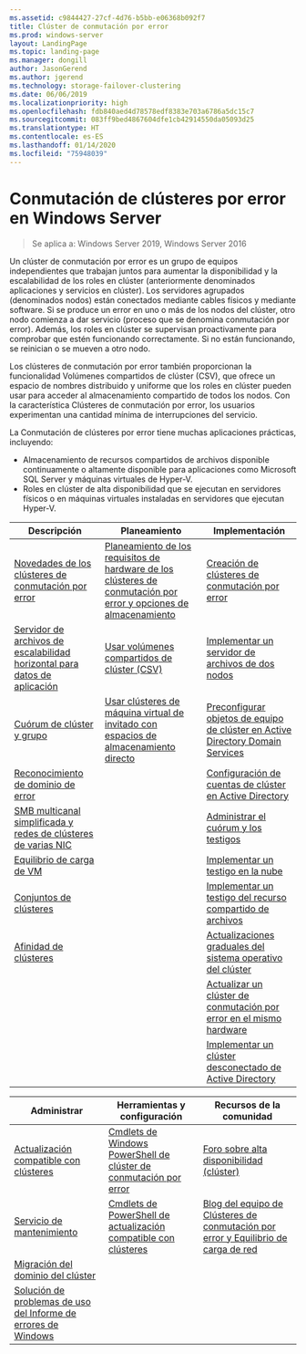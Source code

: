 ```yaml
---
ms.assetid: c9844427-27cf-4d76-b5bb-e06368b092f7
title: Clúster de conmutación por error
ms.prod: windows-server
layout: LandingPage
ms.topic: landing-page
ms.manager: dongill
author: JasonGerend
ms.author: jgerend
ms.technology: storage-failover-clustering
ms.date: 06/06/2019
ms.localizationpriority: high
ms.openlocfilehash: fdb840aed4d78578edf8383e703a6786a5dc15c7
ms.sourcegitcommit: 083ff9bed4867604dfe1cb42914550da05093d25
ms.translationtype: HT
ms.contentlocale: es-ES
ms.lasthandoff: 01/14/2020
ms.locfileid: "75948039"
---
```

# <a name="failover-clustering-in-windows-server"></a>Conmutación de clústeres por error en Windows Server

> Se aplica a: Windows Server 2019, Windows Server 2016

Un clúster de conmutación por error es un grupo de equipos independientes que trabajan juntos para aumentar la disponibilidad y la escalabilidad de los roles en clúster (anteriormente denominados aplicaciones y servicios en clúster). Los servidores agrupados (denominados nodos) están conectados mediante cables físicos y mediante software. Si se produce un error en uno o más de los nodos del clúster, otro nodo comienza a dar servicio (proceso que se denomina conmutación por error). Además, los roles en clúster se supervisan proactivamente para comprobar que estén funcionando correctamente. Si no están funcionando, se reinician o se mueven a otro nodo.

Los clústeres de conmutación por error también proporcionan la funcionalidad Volúmenes compartidos de clúster (CSV), que ofrece un espacio de nombres distribuido y uniforme que los roles en clúster pueden usar para acceder al almacenamiento compartido de todos los nodos. Con la característica Clústeres de conmutación por error, los usuarios experimentan una cantidad mínima de interrupciones del servicio.

La Conmutación de clústeres por error tiene muchas aplicaciones prácticas, incluyendo:

* Almacenamiento de recursos compartidos de archivos disponible continuamente o altamente disponible para aplicaciones como Microsoft SQL Server y máquinas virtuales de Hyper-V.
* Roles en clúster de alta disponibilidad que se ejecutan en servidores físicos o en máquinas virtuales instaladas en servidores que ejecutan Hyper-V.

| **Descripción**                                                               |  **Planeamiento**                          |  **Implementación**       |
| -------------                                                                |  --------------                        | --------------------- |
| [Novedades de los clústeres de conmutación por error](whats-new-in-failover-clustering.md)    | [Planeamiento de los requisitos de hardware de los clústeres de conmutación por error y opciones de almacenamiento](clustering-requirements.md)  | [Creación de clústeres de conmutación por error](create-failover-cluster.md) |
| [Servidor de archivos de escalabilidad horizontal para datos de aplicación](sofs-overview.md)               | [Usar volúmenes compartidos de clúster (CSV)](failover-cluster-csvs.md) | [Implementar un servidor de archivos de dos nodos](../storage/storage-spaces/storage-spaces-direct-in-vm.md) |
|  [Cuórum de clúster y grupo](../storage/storage-spaces/understand-quorum.md)   |  [Usar clústeres de máquina virtual de invitado con espacios de almacenamiento directo](../storage/storage-spaces/storage-spaces-direct-in-vm.md)       | [Preconfigurar objetos de equipo de clúster en Active Directory Domain Services](prestage-cluster-adds.md) |
| [Reconocimiento de dominio de error](fault-domains.md)                                 |                                 | [Configuración de cuentas de clúster en Active Directory](configure-ad-accounts.md) |
| [SMB multicanal simplificada y redes de clústeres de varias NIC](smb-multichannel.md) |                       | [Administrar el cuórum y los testigos](manage-cluster-quorum.md) |
| [Equilibrio de carga de VM](vm-load-balancing-overview.md)                         |                             | [Implementar un testigo en la nube](deploy-cloud-witness.md) |
| [Conjuntos de clústeres](../storage/storage-spaces/cluster-sets.md)                  |                             |[Implementar un testigo del recurso compartido de archivos](file-share-witness.md) |
| [Afinidad de clústeres](cluster-affinity.md)                                     |                            | [Actualizaciones graduales del sistema operativo del clúster](cluster-operating-system-rolling-upgrade.md) |
|                                                                             |                            | [Actualizar un clúster de conmutación por error en el mismo hardware](upgrade-option-same-hardware.md) |
|                                                                            |                             | [Implementar un clúster desconectado de Active Directory](https://docs.microsoft.com/previous-versions/windows/it-pro/windows-server-2012-R2-and-2012/dn265970\(v%3dws.11\))

|**Administrar**  |  **Herramientas y configuración**  |  **Recursos de la comunidad**       |
| ------------- |  -------------- | --------------------- |
| [Actualización compatible con clústeres](cluster-aware-updating.md)    |   [Cmdlets de Windows PowerShell de clúster de conmutación por error](https://docs.microsoft.com/powershell/module/failoverclusters/?view=win10-ps)      |  [Foro sobre alta disponibilidad (clúster)](https://go.microsoft.com/fwlink/p/?LinkId=230641)       |
|  [Servicio de mantenimiento](health-service-overview.md)   |   [Cmdlets de PowerShell de actualización compatible con clústeres](https://docs.microsoft.com/powershell/module/clusterawareupdating/?view=win10-ps)      | [Blog del equipo de Clústeres de conmutación por error y Equilibrio de carga de red](https://blogs.msdn.com/b/clustering/)        |
|  [Migración del dominio del clúster](cluster-domain-migration.md)   |         |         |
|  [Solución de problemas de uso del Informe de errores de Windows](troubleshooting-using-wer-reports.md)   |         |         |

